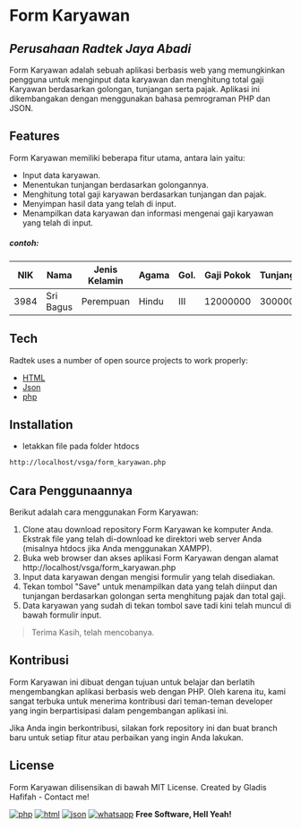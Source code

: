 # Form Karyawan
## _Perusahaan Radtek Jaya Abadi_


Form Karyawan adalah sebuah aplikasi berbasis web yang memungkinkan pengguna
untuk menginput data karyawan dan menghitung total gaji Karyawan berdasarkan golongan, tunjangan serta pajak. Aplikasi ini dikembangakan dengan menggunakan bahasa pemrograman PHP dan JSON.

## Features
Form Karyawan memiliki beberapa fitur utama, antara lain yaitu:
- Input data karyawan.
- Menentukan tunjangan berdasarkan golongannya.
- Menghitung total gaji karyawan berdasarkan tunjangan dan pajak.
- Menyimpan hasil data yang telah di input.
- Menampilkan data karyawan dan informasi mengenai gaji karyawan yang telah di input.

##### contoh:

|NIK|Nama|Jenis Kelamin|Agama|Gol.|Gaji Pokok|Tunjangan|Pajak|Total Gaji|
| ------ | ------ | ------ | ------ | ------ | ------ | ------ | ------ | ------ |
|3984|Sri Bagus|Perempuan|Hindu|III|12000000|3000000|750000|14250000|

## Tech

Radtek uses a number of open source projects to work properly:

- [HTML]()
- [Json](https://www.json.org/json-en.html)
- [php](https://www.php.net/)

## Installation
- letakkan file pada folder htdocs
```sh
http://localhost/vsga/form_karyawan.php
```

## Cara Penggunaannya
Berikut adalah cara menggunakan Form Karyawan:

1. Clone atau download repository Form Karyawan ke komputer Anda.
Ekstrak file yang telah di-download ke direktori web server Anda (misalnya htdocs jika Anda menggunakan XAMPP).
2.  Buka web browser dan akses aplikasi Form Karyawan dengan alamat http://localhost/vsga/form_karyawan.php
3.  Input data karyawan dengan mengisi formulir yang telah disediakan.
4. Tekan tombol "Save" untuk menampilkan data yang telah diinput dan tunjangan berdasarkan golongan serta menghitung pajak dan total gaji.
5.  Data karyawan yang sudah di tekan tombol save tadi kini telah muncul di bawah formulir input.
> Terima Kasih, telah mencobanya.

## Kontribusi
Form Karyawan  ini dibuat dengan tujuan untuk belajar dan berlatih mengembangkan aplikasi berbasis web dengan PHP. Oleh karena itu, kami sangat terbuka untuk menerima kontribusi dari teman-teman developer yang ingin berpartisipasi dalam pengembangan aplikasi ini.

Jika Anda ingin berkontribusi, silakan fork repository ini dan buat branch baru untuk setiap fitur atau perbaikan yang ingin Anda lakukan. 

## License

Form Karyawan dilisensikan di bawah MIT License.
Created by Gladis Hafifah - Contact me!

[![php](https://img.shields.io/badge/PHP-777BB4?style=for-the-badge&logo=php&logoColor=white)](https://www.php.net/) [![html](https://img.shields.io/badge/HTML-239120?style=for-the-badge&logo=html5&logoColor=white)]() [![json](https://img.shields.io/badge/json%20web%20tokens-323330?style=for-the-badge&logo=json-web-tokens&logoColor=pink)](https://www.json.org/json-en.html) [![whatsapp](https://img.shields.io/badge/WhatsApp-25D366?style=for-the-badge&logo=whatsapp&logoColor=white)](http://wa.me/6282261169892)
**Free Software, Hell Yeah!**